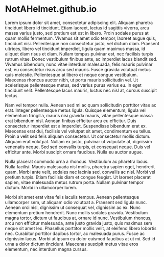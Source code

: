 # NotAHelmet.github.io

Lorem ipsum dolor sit amet, consectetur adipiscing elit. Aliquam pharetra tincidunt libero id tincidunt. Etiam laoreet, lectus id sagittis viverra, arcu massa varius justo, sed pretium est est in libero. Proin sodales purus at quam mollis fermentum. Vivamus sit amet odio tempor, laoreet augue quis, tincidunt nisi. Pellentesque non consectetur justo, vel dictum diam. Praesent ultrices, libero vel tincidunt imperdiet, ligula quam maximus massa, id aliquet diam risus et diam. Nullam tempus pulvinar est, nec facilisis turpis rutrum vitae. Donec vestibulum finibus ante, ac imperdiet lacus blandit sed. Vivamus bibendum, nunc vitae interdum malesuada, felis mauris pulvinar est, eu consectetur risus arcu sed mauris. Fusce gravida volutpat metus quis molestie. Pellentesque at libero et neque congue vestibulum. Maecenas rhoncus auctor nibh, ut porta mauris sollicitudin vel. Ut scelerisque pellentesque metus, sed varius purus varius eu. In eget tincidunt velit. Pellentesque lacus mauris, luctus nec nisl at, cursus suscipit lectus.

Nam vel tempor nulla. Aenean sed mi ac quam sollicitudin porttitor vitae ac erat. Integer pellentesque metus ligula. Quisque elementum, ligula vel elementum fringilla, mauris nisi gravida mauris, vitae pellentesque massa erat bibendum nisl. Aenean finibus efficitur arcu eu efficitur. Duis consectetur imperdiet est a imperdiet. Suspendisse bibendum erat ex. Maecenas erat dui, facilisis vel volutpat sit amet, condimentum eu tellus. Proin a velit sed felis aliquam consectetur. Ut consectetur mollis dictum. Aliquam erat volutpat. Nullam ex justo, pulvinar ut vulputate at, dignissim venenatis neque. Sed sed convallis turpis, et consequat neque. Duis vel efficitur ante. Morbi suscipit ornare faucibus. Nulla eu auctor augue.

Nulla placerat commodo urna a rhoncus. Vestibulum ac pharetra lacus. Nulla facilisi. Mauris malesuada nisl mollis, pharetra sapien eget, hendrerit quam. Morbi ante velit, sodales nec lacinia sed, convallis ac nisl. Morbi vel pretium turpis. Etiam facilisis diam et congue feugiat. Ut laoreet placerat sapien, vitae malesuada metus rutrum porta. Nullam pulvinar tempor dictum. Morbi in ullamcorper lorem.

Morbi sit amet erat vitae felis iaculis tempus. Aenean pellentesque ullamcorper sem, ut aliquam odio volutpat a. Praesent sed ligula nunc. Aenean orci nisl, dignissim ut consequat vel, dignissim ac ex. Nunc elementum pretium hendrerit. Nunc mollis sodales gravida. Vestibulum magna tortor, dictum ut faucibus at, ornare id nunc. Vestibulum rhoncus, arcu non efficitur malesuada, ante justo gravida justo, quis maximus sem neque sit amet leo. Phasellus porttitor mollis velit, at eleifend libero lobortis nec. Curabitur porttitor dapibus tortor, ac malesuada purus. Fusce ac dignissim lacus. Morbi ut ipsum eu dolor euismod faucibus at ut mi. Sed id urna a dolor dictum tincidunt. Maecenas suscipit metus vitae eros elementum, nec interdum magna cursus.

